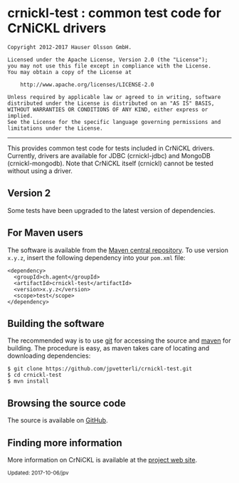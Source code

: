 crnickl-test : common test code for CrNiCKL drivers 
===================================================

	Copyright 2012-2017 Hauser Olsson GmbH.
	
	Licensed under the Apache License, Version 2.0 (the "License");
	you may not use this file except in compliance with the License.
	You may obtain a copy of the License at
	
    	http://www.apache.org/licenses/LICENSE-2.0

	Unless required by applicable law or agreed to in writing, software
	distributed under the License is distributed on an "AS IS" BASIS,
	WITHOUT WARRANTIES OR CONDITIONS OF ANY KIND, either express or implied.
	See the License for the specific language governing permissions and
	limitations under the License.

*** 

This provides common test code for tests included in CrNiCKL
drivers. Currently, drivers are available for JDBC (crnickl-jdbc)
and MongoDB (crnickl-mongodb). Note that CrNiCKL itself (crnickl) 
cannot be tested without using a driver.

Version 2
---------

Some tests have been upgraded to the latest version of dependencies.

For Maven users
---------------

The software is available from the <a 
href="http://repo.maven.apache.org/maven2/ch/agent/crnickl-test/">Maven central 
repository</a>. To use version `x.y.z`, insert the following dependency into your 
`pom.xml` file:

    <dependency>
      <groupId>ch.agent</groupId>
      <artifactId>crnickl-test</artifactId>
      <version>x.y.z</version>
      <scope>test</scope>
    </dependency>

Building the software
---------------------

The recommended way is to use [git](http://git-scm.com) for accessing the
source and [maven](<http://maven.apache.org/>) for building. The procedure 
is easy, as maven takes care of locating and downloading dependencies:

	$ git clone https://github.com/jpvetterli/crnickl-test.git
	$ cd crnickl-test
	$ mvn install

Browsing the source code
------------------------

The source is available on [GitHub](http://github.com/jpvetterli/crnickl-test.git).

Finding more information
------------------------

More information on CrNiCKL is available at the [project web 
site](http://agent.ch/timeseries/crnickl/).

<small>Updated: 2017-10-06/jpv</small>

<link rel="stylesheet" type="text/css" href="README.css"/>

